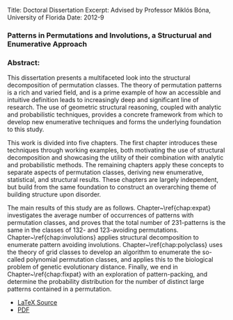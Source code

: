 Title: Doctoral Dissertation
Excerpt: Advised by Professor Miklós Bóna, University of Florida
Date: 2012-9


### Patterns in Permutations and Involutions, a Structurual and Enumerative Approach

### Abstract:

This dissertation presents a multifaceted look into the structural
decomposition of permutation classes. The theory of permutation patterns is a
rich and varied field, and is a prime example of how an accessible and
intuitive definition leads to increasingly deep and significant line of
research. The use of geometric structural reasoning, coupled with analytic
and probabilistic techniques, provides a concrete framework from which to
develop new enumerative techniques and forms the underlying foundation to
this study. 

This work is divided into five chapters. The first chapter introduces these
techniques through working examples, both motivating the use of structural
decomposition and showcasing the utility of their combination with
analytic and probabilistic methods. The remaining chapters apply these
concepts to separate aspects of permutation classes, deriving new
enumerative, statistical, and structural results. These chapters are largely
independent, but build from the same foundation to construct an overarching
theme of building structure upon disorder.

The main results of this study are as follows. Chapter~\ref{chap:expat}
investigates the average number of occurrences of patterns with permutation
classes, and proves that the total number of 231-patterns is the same in the
classes of 132- and 123-avoiding permutations. Chapter~\ref{chap:involutions}
applies structural decomposition to enumerate pattern avoiding involutions.
Chapter~\ref{chap:polyclass} uses the theory of grid classes to develop an
algorithm to enumerate the so-called polynomial permutation classes, and
applies this to the biological problem of genetic evolutionary distance.
Finally, we end in Chapter~\ref{chap:fixpat} with an exploration of
pattern-packing, and determine the probability distribution for the number
of distinct large patterns contained in a permutation. 

- [LaTeX Source]({filename}/pdfs/diss.tex)
- [PDF]({filename}/pdfs/diss.pdf)
